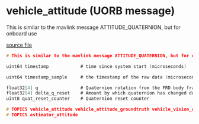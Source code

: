 # vehicle_attitude (UORB message)

This is similar to the mavlink message ATTITUDE_QUATERNION, but for onboard use

[source file](https://github.com/PX4/PX4-Autopilot/blob/master/msg/vehicle_attitude.msg)

```c
# This is similar to the mavlink message ATTITUDE_QUATERNION, but for onboard use

uint64 timestamp            # time since system start (microseconds)

uint64 timestamp_sample     # the timestamp of the raw data (microseconds)

float32[4] q                # Quaternion rotation from the FRD body frame to the NED earth frame
float32[4] delta_q_reset    # Amount by which quaternion has changed during last reset
uint8 quat_reset_counter    # Quaternion reset counter

# TOPICS vehicle_attitude vehicle_attitude_groundtruth vehicle_vision_attitude
# TOPICS estimator_attitude

```
